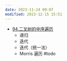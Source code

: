 ```yaml
---
date: 2023-11-24 09:07
modified: 2023-12-15 15:51
---
```


- [94.二叉树的中序遍历](https://leetcode.cn/problems/binary-tree-inorder-traversal/)
	- 递归
	- 迭代
	- 迭代（统一法）
	- Morris 遍历 #todo
